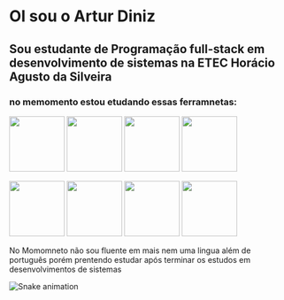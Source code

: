 # OI sou o Artur Diniz
## Sou estudante de Programação full-stack em desenvolvimento de sistemas na ETEC Horácio Agusto da Silveira

### no memomento estou etudando essas ferramnetas:

 <img src="https://cdn.jsdelivr.net/gh/devicons/devicon/icons/html5/html5-plain-wordmark.svg" width="100" height="100" > <img src="https://cdn.jsdelivr.net/gh/devicons/devicon/icons/css3/css3-plain-wordmark.svg" width="100" height="100" /> <img src="https://cdn.jsdelivr.net/gh/devicons/devicon/icons/javascript/javascript-original.svg" width="100" height="100" /> <img src="https://cdn.jsdelivr.net/gh/devicons/devicon/icons/cplusplus/cplusplus-line.svg" width="100" height="100" /> 
 
 <img src="https://cdn.jsdelivr.net/gh/devicons/devicon/icons/linux/linux-original.svg" width="100" height="100" /> <img src="https://cdn.jsdelivr.net/gh/devicons/devicon/icons/vscode/vscode-original.svg" width="100" height="100" /> <img src="https://cdn.jsdelivr.net/gh/devicons/devicon/icons/python/python-original.svg" width="100" height="100" /> <img src="https://cdn.jsdelivr.net/gh/devicons/devicon/icons/figma/figma-original.svg" width="100" height="100" />

 No Momomneto não sou fluente em mais nem uma lingua além de português porém prentendo estudar após terminar os estudos em desenvolvimentos de sistemas

![Snake animation](https://github.com/Artur-Diniz/Artur-Diniz/blob/output/github-contribution-grid-snake.svg)
